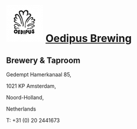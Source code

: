 # ![icon](../../../icons/Oedipus_Brewing.jpeg) [Oedipus Brewing](https://untappd.com/Oedipus)

## Brewery & Taproom

Gedempt Hamerkanaal 85,

1021 KP Amsterdam,

Noord-Holland,

Netherlands

T: +31 (0) 20 2441673
